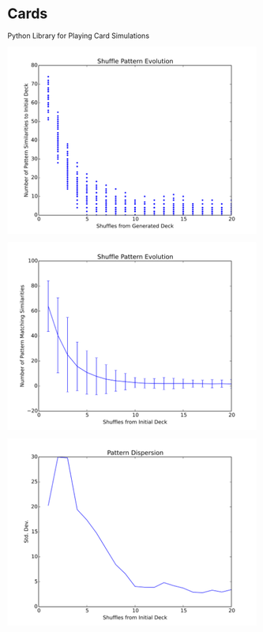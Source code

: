 Cards
=====

Python Library for Playing Card Simulations


![Pattern Matching versus shuffles](/images/figure_1.svg?raw=true "Pattern Matching per shuffle per deck")

![Pattern Matching versus shuffles](/images/figure_2.svg?raw=true "Pattern Matching per shuffle per deck")

![Pattern Matching versus shuffles](/images/figure_3.svg?raw=true "Pattern Matching per shuffle per deck")


